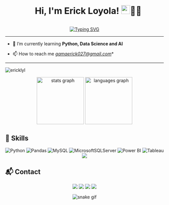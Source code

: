 <!--título-->
<div id="user-content-toc">
  <ul align="center">
    <summary><h1 style="display: inline-block">Hi, I'm Erick Loyola! <img src="https://raw.githubusercontent.com/iampavangandhi/iampavangandhi/master/gifs/Hi.gif" width="28px">🧑‍💻</h1></summary>
</div>
    <p align="center">
    <a href="https://git.io/typing-svg">
        <img src="https://readme-typing-svg.herokuapp.com?font=Poppins&weight=500&size=40&pause=1000&color=F7B92E&center=true&random=true&width=600&height=100&lines=Data+Analyst;+AI+Enthusiast" alt="Typing SVG" />
    </a>
</p>

<hr>

 - 🌱 I’m currently learning **Python, Data Science and AI**

- 📫 How to reach me *gamaerick027@gmail.com**

<hr>
<div align="center">
  <p align="left"> <img src="https://komarev.com/ghpvc/?username=ericklyl&label=Profile%20views&color=0e75b6&style=flat" alt="ericklyl" /> </p>
  <img src="https://github-readme-stats.vercel.app/api?username=ericklyl&hide_title=false&hide_rank=false&show_icons=true&include_all_commits=true&count_private=true&disable_animations=false&theme=gotham&locale=en&hide_border=false" height="150" alt="stats graph"  />
  <img src="https://github-readme-stats.vercel.app/api/top-langs?username=ericklyl&locale=en&hide_title=false&layout=compact&card_width=320&langs_count=5&theme=gotham&hide_border=false" height="150" alt="languages graph"  />
</div>


## 🚀 Skills
<div align="center">

![Python](https://img.shields.io/badge/python-3670A0?style=for-the-badge&logo=python&logoColor=ffdd54)
![Pandas](https://img.shields.io/badge/pandas-%23150458.svg?style=for-the-badge&logo=pandas&logoColor=white)
![MySQL](https://img.shields.io/badge/MySQL-4479A1?style=for-the-badge&logo=mysql&logoColor=white)
![MicrosoftSQLServer](https://img.shields.io/badge/Microsoft%20SQL%20Server-CC2927?style=for-the-badge&logo=microsoft%20sql%20server&logoColor=white)
![Power BI](https://img.shields.io/badge/Power%20BI-F2C811?style=for-the-badge&logo=power-bi&logoColor=black)
![Tableau](https://img.shields.io/badge/Tableau-E97627?style=for-the-badge&logo=tableau&logoColor=white)
  ![](http://github-profile-summary-cards.vercel.app/api/cards/profile-details?username=ericklyl&theme=great_gatsby)
</div>
    
    


  </div>

  

  
  ## 📬 Contact
 
<div align="center"> 
  <a href="https://www.instagram.com/ericklyl?igsh=MWVxeWdoNGdpMWh1dQ==" target="_blank"><img src="https://img.shields.io/badge/-Instagram-%23E4405F?style=for-the-badge&logo=instagram&logoColor=white" target="_blank"></a>
  <a href = "malito:gamaerick027@gmail.com"><img src="https://img.shields.io/badge/-Gmail-%23333?style=for-the-badge&logo=gmail&logoColor=white" target="_blank"></a>
  <a href="https://www.linkedin.com/in/erickgll/" target="_blank"><img src="https://img.shields.io/badge/-LinkedIn-%230077B5?style=for-the-badge&logo=linkedin&logoColor=white" target="_blank"></a>
  <a href="https://www.datascienceportfol.io/gamaerick027" target="_blank"><img src="https://img.shields.io/badge/Portfolio-FF5722?style=for-the-badge&logo=todoist&logoColor=white" target="_blank"></a>
  


  ![snake gif](https://github.com/ericklyl/ericklyl/blob/output/github-contribution-grid-snake.gif)
</div>

 

